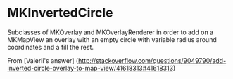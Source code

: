 # MKInvertedCircle

Subclasses of MKOverlay and MKOverlayRenderer in order to add on a MKMapView an overlay with an empty circle with variable radius around coordinates and a fill the rest.

From [Valerii's answer] (http://stackoverflow.com/questions/9049790/add-inverted-circle-overlay-to-map-view/41618313#41618313)
